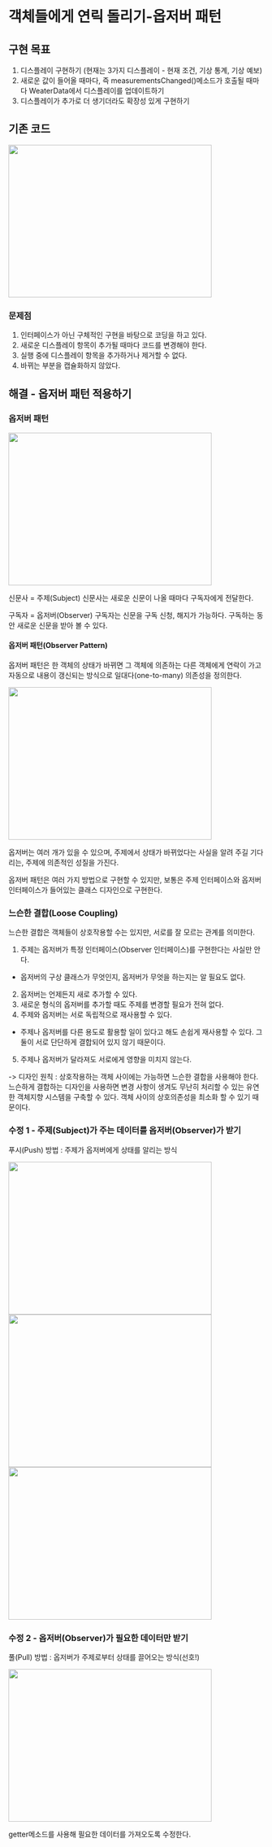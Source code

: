 # 객체들에게 연릭 돌리기-옵저버 패턴

## 구현 목표
1. 디스플레이 구현하기
   (현재는 3가지 디스플레이 - 현재 조건, 기상 통계, 기상 예보)
2. 새로운 값이 들어올 때마다, 즉 measurementsChanged()메소드가 호출될 때마다 WeaterData에서 디스플레이를 업데이트하기
3. 디스플레이가 추가로 더 생기더라도 확장성 있게 구현하기
   
## 기존 코드

 <img src="https://github.com/user-attachments/assets/718be32f-9e72-4f3b-97d3-b61c7ce8d1ed" style="width:400px; height:300px;"/>

### 문제점
1. 인터페이스가 아닌 구체적인 구현을 바탕으로 코딩을 하고 있다.
2. 새로운 디스플레이 항목이 추가될 때마다 코드를 변경해야 한다.
3. 실행 중에 디스플레이 항목을 추가하거나 제거할 수 없다.
4. 바뀌는 부분을 캡슐화하지 않았다.

## 해결 - 옵저버 패턴 적용하기
### 옵저버 패턴

 <img src="https://github.com/user-attachments/assets/44673687-46f5-46a3-8bea-a123ee58a41a" style="width:400px; height:300px;"/>

신문사 = 주제(Subject)
신문사는 새로운 신문이 나올 때마다 구독자에게 전달한다.

구독자 = 옵저버(Observer)
구독자는 신문을 구독 신청, 해지가 가능하다.
구독하는 동안 새로운 신문을 받아 볼 수 있다.

#### 옵저버 패턴(Observer Pattern)
옵저버 패턴은 한 객체의 상태가 바뀌면 그 객체에 의존하는 다른 객체에게 연락이 가고 자동으로 내용이 갱신되는 방식으로 일대다(one-to-many) 의존성을 정의한다.

 <img src="https://github.com/user-attachments/assets/b5fd88da-c409-40ec-830a-6549aa05f114" style="width:400px; height:300px;"/>

옵저버는 여러 개가 있을 수 있으며, 주제에서 상태가 바뀌었다는 사실을 알려 주길 기다리는, 주제에 의존적인 성질을 가진다.

옵저버 패턴은 여러 가지 방법으로 구현할 수 있지만, 보통은 주제 인터페이스와 옵저버 인터페이스가 들어있는 클래스 디자인으로 구현한다.


### 느슨한 결합(Loose Coupling)
느슨한 결합은 객체들이 상호작용할 수는 있지만, 서로를 잘 모르는 관계를 의미한다.

1) 주제는 옵저버가 특정 인터페이스(Observer 인터페이스)를 구현한다는 사실만 안다.
- 옵저버의 구상 클래스가 무엇인지, 옵저버가 무엇을 하는지는 알 필요도 없다.
2) 옵저버는 언제든지 새로 추가할 수 있다.
3) 새로운 형식의 옵저버를 추가할 때도 주제를 변경할 필요가 전혀 없다.
4) 주제와 옵저버는 서로 독립적으로 재사용할 수 있다.
- 주제나 옵저버를 다른 용도로 활용할 일이 있다고 해도 손쉽게 재사용할 수 있다. 그 둘이 서로 단단하게 결합되어 있지 않기 때문이다.
5) 주제나 옵저버가 달라져도 서로에게 영향을 미치지 않는다.


-> 디자인 원칙 : 상호작용하는 객체 사이에는 가능하면 느슨한 결합을 사용해야 한다.
느슨하게 결합하는 디자인을 사용하면 변경 사항이 생겨도 무난히 처리할 수 있는 유연한 객체지향 시스템을 구축할 수 있다. 객체 사이의 상호의존성을 최소화 할 수 있기 때문이다.


### 수정 1 - 주제(Subject)가 주는 데이터를 옵저버(Observer)가 받기
푸시(Push) 방법 : 주제가 옵저버에게 상태를 알리는 방식


<img src="https://github.com/user-attachments/assets/a1b179d3-117c-4ff5-9de8-0708cb585946" style="width:400px; height:300px;"/>

<img src="https://github.com/user-attachments/assets/47486711-d0fa-48c0-8e93-1c0d3e439a5d" style="width:400px; height:300px;"/>

<img src="https://github.com/user-attachments/assets/9df60bc7-8874-4d6a-8807-b1c26d20ad03" style="width:400px; height:300px;"/>

### 수정 2 - 옵저버(Observer)가 필요한 데이터만 받기
풀(Pull) 방법 : 옵저버가 주제로부터 상태를 끌어오는 방식(선호!)

<img src="https://github.com/user-attachments/assets/925d2089-cc10-4cbe-b74a-6db56581068e" style="width:400px; height:300px;"/>

getter메소드를 사용해 필요한 데이터를 가져오도록 수정한다.




